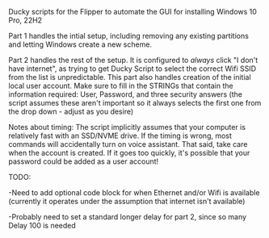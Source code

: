 Ducky scripts for the Flipper to automate the GUI for installing Windows 10 Pro, 22H2

Part 1 handles the intial setup, including removing any existing partitions and letting Windows create a new scheme.

Part 2 handles the rest of the setup. It is configured to *always* click "I don't have internet", as trying to get Ducky Script to select the correct Wifi SSID from the list is unpredictable. This part also handles creation of the initial local user account. Make sure to fill in the STRINGs that contain the information required: User, Password, and three security answers (the script assumes these aren't important so it always selects the first one from the drop down - adjust as you desire)

Notes about timing: The script implicitly assumes that your computer is relatively fast with an SSD/NVME drive. If the timing is wrong, most commands will accidentally turn on voice assistant. That said, take care when the account is created. If it goes too quickly, it's possible that your password could be added as a user account!

TODO:

-Need to add optional code block for when Ethernet and/or Wifi is available (currently it operates under the assumption that internet isn't available)

-Probably need to set a standard longer delay for part 2, since so many Delay 100 is needed
